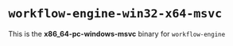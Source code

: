 # `workflow-engine-win32-x64-msvc`

This is the **x86_64-pc-windows-msvc** binary for `workflow-engine`
